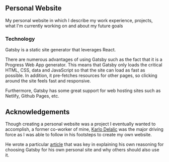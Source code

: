 ## Personal Website
My personal website in which I describe my work experience, projects, what I'm currently working on and about my future goals


### Technology
Gatsby is a static site generator that leverages React. 

There are numerous advantages of using Gatsby such as the fact that it is a Progress Web App generator. This means that Gatsby only loads the critical HTML, CSS, data and JavaScript so that the site can load as fast as possible. In addition, it pre-fetches resources for other pages, so clicking around the site feels fast and responsive. 

Furthermore, Gatsby has some great support for web hosting sites such as Netlify, Github Pages, etc.

## Acknowledgements
Though creating a personal website was a project I eventually wanted to accomplish, a former co-worker of mine, [Karlo Delalic](https://karlodelalic.me/) was the major driving force as I was able to follow in his footsteps to create my own website. 

He wrote a particular [article](https://karlodelalic.me/blog/gatsby-personal-site) that was key in explaining his own reasoning for choosing Gatsby for his own personal site and why others should also use it.